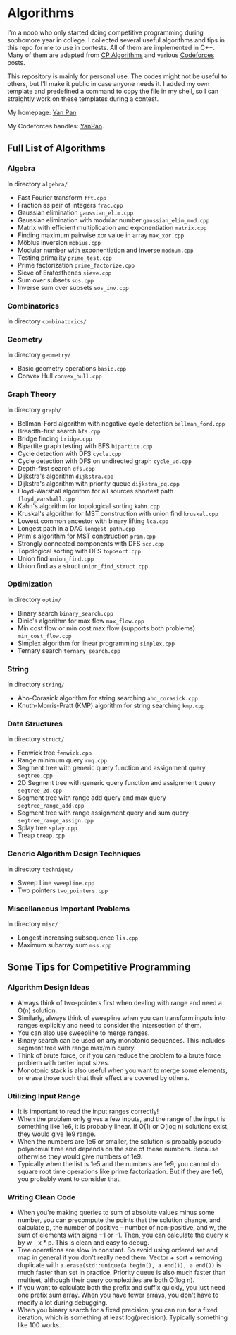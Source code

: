 # Algorithms
I'm a noob who only started doing competitive programming during sophomore year in college. I collected several useful algorithms and tips in this repo for me to use in contests. All of them are implemented in C++. 
Many of them are adapted from [CP Algorithms](https://cp-algorithms.com/index.html) and various [Codeforces](https://codeforces.com/) posts. 

This repository is mainly for personal use. The codes might not be useful to others, but I'll make it public in case anyone needs it. I added my own template and predefined a command to copy the file in my shell, so I can straightly work on these templates during a contest.

My homepage: [Yan Pan](https://panyan7.github.io/)

My Codeforces handles: [YanPan](https://codeforces.com/profile/YanPan).

## Full List of Algorithms

### Algebra
In directory `algebra/`
- Fast Fourier transform `fft.cpp`
- Fraction as pair of integers `frac.cpp`
- Gaussian elimination `gaussian_elim.cpp`
- Gaussian elimination with modular number `gaussian_elim_mod.cpp`
- Matrix with efficient multiplication and exponentiation `matrix.cpp`
- Finding maximum pairwise xor value in array `max_xor.cpp`
- M&ouml;bius inversion `mobius.cpp`
- Modular number with exponentiation and inverse `modnum.cpp`
- Testing primality `prime_test.cpp`
- Prime factorization `prime_factorize.cpp`
- Sieve of Eratosthenes `sieve.cpp`
- Sum over subsets `sos.cpp`
- Inverse sum over subsets `sos_inv.cpp`

### Combinatorics
In directory `combinatorics/`


### Geometry
In directory `geometry/`
- Basic geometry operations `basic.cpp`
- Convex Hull `convex_hull.cpp`

### Graph Theory
In directory `graph/`
- Bellman-Ford algorithm with negative cycle detection `bellman_ford.cpp`
- Breadth-first search `bfs.cpp`
- Bridge finding `bridge.cpp`
- Bipartite graph testing with BFS `bipartite.cpp`
- Cycle detection with DFS `cycle.cpp`
- Cycle detection with DFS on undirected graph `cycle_ud.cpp`
- Depth-first search `dfs.cpp`
- Dijkstra's algorithm `dijkstra.cpp`
- Dijkstra's algorithm with priority queue `dijkstra_pq.cpp`
- Floyd-Warshall algorithm for all sources shortest path `floyd_warshall.cpp`
- Kahn's algorithm for topological sorting `kahn.cpp`
- Kruskal's algorithm for MST construction with union find `kruskal.cpp`
- Lowest common ancestor with binary lifting `lca.cpp`
- Longest path in a DAG `longest_path.cpp`
- Prim's algorithm for MST construction `prim.cpp`
- Strongly connected components with DFS `scc.cpp`
- Topological sorting with DFS `toposort.cpp`
- Union find `union_find.cpp`
- Union find as a struct `union_find_struct.cpp`

### Optimization
In directory `optim/`
- Binary search `binary_search.cpp`
- Dinic's algorithm for max flow `max_flow.cpp`
- Min cost flow or min cost max flow (supports both problems) `min_cost_flow.cpp`
- Simplex algorithm for linear programming `simplex.cpp`
- Ternary search `ternary_search.cpp`

### String
In directory `string/`
- Aho-Corasick algorithm for string searching `aho_corasick.cpp`
- Knuth-Morris-Pratt (KMP) algorithm for string searching `kmp.cpp`

### Data Structures
In directory `struct/`
- Fenwick tree `fenwick.cpp`
- Range minimum query `rmq.cpp`
- Segment tree with generic query function and assignment query `segtree.cpp`
- 2D Segment tree with generic query function and assignment query `segtree_2d.cpp`
- Segment tree with range add query and max query `segtree_range_add.cpp`
- Segment tree with range assignment query and sum query `segtree_range_assign.cpp`
- Splay tree `splay.cpp`
- Treap `treap.cpp`

### Generic Algorithm Design Techniques
In directory `technique/`
- Sweep Line `sweepline.cpp`
- Two pointers `two_pointers.cpp`

### Miscellaneous Important Problems
In directory `misc/`
- Longest increasing subsequence `lis.cpp`
- Maximum subarray sum `mss.cpp`

## Some Tips for Competitive Programming
### Algorithm Design Ideas
- Always think of two-pointers first when dealing with range and need a O(n) solution.
- Similarly, always think of sweepline when you can transform inputs into ranges explicitly and need to consider the intersection of them.
- You can also use sweepline to merge ranges.
- Binary search can be used on any monotonic sequences. This includes segment tree with range max/min query.
- Think of brute force, or if you can reduce the problem to a brute force problem with better input sizes.
- Monotonic stack is also useful when you want to merge some elements, or erase those such that their effect are covered by others.

### Utilizing Input Range
- It is important to read the input ranges correctly!
- When the problem only gives a few inputs, and the range of the input is something like 1e6, it is probably linear. If O(1) or O(log n) solutions exist, they would give 1e9 range.
- When the numbers are 1e6 or smaller, the solution is probably pseudo-polynomial time and depends on the size of these numbers. Because otherwise they would give numbers of 1e9.
- Typically when the list is 1e5 and the numbers are 1e9, you cannot do square root time operations like prime factorization. But if they are 1e6, you probably want to consider that.

### Writing Clean Code
- When you're making queries to sum of absolute values minus some number, you can precompute the points that the solution change, and calculate p, the number of positive - number of non-positive, and w, the sum of elements with signs +1 or -1. Then, you can calculate the query x by w - x * p. This is clean and easy to debug.
- Tree operations are slow in constant. So avoid using ordered set and map in general if you don't really need them. Vector + sort + removing duplicate with `a.erase(std::unique(a.begin(), a.end()), a.end())` is much faster than set in practice. Priority queue is also much faster than multiset, although their query complexities are both O(log n).
- If you want to calculate both the prefix and suffix quickly, you just need one prefix sum array. When you have fewer arrays, you don't have to modify a lot during debugging.
- When you binary search for a fixed precision, you can run for a fixed iteration, which is something at least log(precision). Typically something like 100 works.
